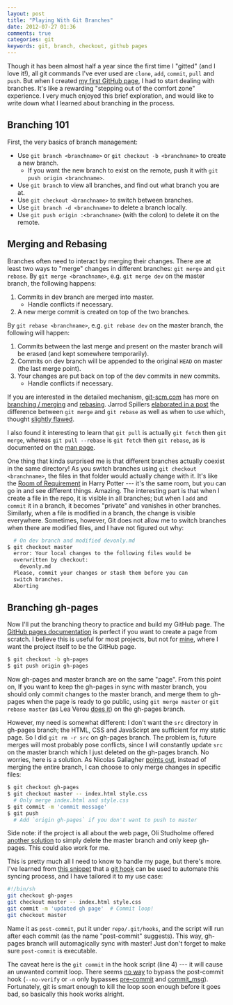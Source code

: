 ```yaml
---
layout: post
title: "Playing With Git Branches"
date: 2012-07-27 01:36
comments: true
categories: git
keywords: git, branch, checkout, github pages
---
```


Though it has been almost half a year since the first time I "gitted" (and I love it!), all git commands I've ever used are `clone`, `add`, `commit`, `pull` and `push`. But when I created [my first GitHub page](http://scottcheng.github.com/the-revolutionary-css3-impressjs/), I had to start dealing with branches. It's like a rewarding "stepping out of the comfort zone" experience. I very much enjoyed this brief exploration, and would like to write down what I learned about branching in the process.

<!-- more -->

Branching 101
---

First, the very basics of branch management:

* Use `git branch <branchname>` or `git checkout -b <branchname>` to create a new branch.
  + If you want the new branch to exist on the remote, push it with `git push origin <branchname>`.
* Use `git branch` to view all branches, and find out what branch you are at.
* Use `git checkout <branchname>` to switch between branches.
* Use `git branch -d <branchname>` to delete a branch locally.
* Use `git push origin :<branchname>` (with the colon) to delete it on the remote.

Merging and Rebasing
---

Branches often need to interact by merging their changes. There are at least two ways to "merge" changes in different branches: `git merge` and `git rebase`. By `git merge <branchname>`, e.g. `git merge dev` on the master branch, the following happens:

1. Commits in dev branch are merged into master.
   - Handle conflicts if necessary.
2. A new merge commit is created on top of the two branches.

By `git rebase <branchname>`, e.g. `git rebase dev` on the master branch, the following will happen:

1. Commits between the last merge and present on the master branch will be erased (and kept somewhere temporarily).
2. Commits on dev branch will be appended to the original `HEAD` on master (the last merge point).
3. Your changes are put back on top of the dev commits in new commits.
   - Handle conflicts if necessary.

If you are interested in the detailed mechanism, [git-scm.com](http://git-scm.com/) has more on [branching / merging](http://git-scm.com/book/en/Git-Branching-Basic-Branching-and-Merging) and [rebasing](http://git-scm.com/book/en/Git-Branching-Rebasing). Jarrod Spillers [elaborated in a post](http://www.jarrodspillers.com/2009/08/19/git-merge-vs-git-rebase-avoiding-rebase-hell/) the difference between `git merge` and `git rebase` as well as when to use which, thought [slightly flawed](http://www.jarrodspillers.com/2009/08/19/git-merge-vs-git-rebase-avoiding-rebase-hell/#dsq-comment-375332553).

I also found it interesting to learn that `git pull` is actually `git fetch` then `git merge`, whereas `git pull --rebase` is `git fetch` then `git rebase`, as is documented on the [man page](http://www.kernel.org/pub/software/scm/git/docs/git-pull.html).

One thing that kinda surprised me is that different branches actually coexist in the same directory! As you switch branches using `git checkout <branchname>`, the files in that folder would actually change with it. It's like the [Room  of Requirement](http://harrypotter.wikia.com/wiki/Room_of_Requirement) in Harry Potter --- it's the same room, but you can go in and see different things. Amazing. The interesting part is that when I create a file in the repo, it is visible in all branches; but when I `add` and `commit` it in a branch, it becomes "private" and vanishes in other branches. Similarly, when a file is modified in a branch, the change is visible everywhere. Sometimes, however, Git does not allow me to switch branches when there are modified files, and I have not figured out why:

``` bash
  # On dev branch and modified devonly.md
$ git checkout master
  error: Your local changes to the following files would be
  overwritten by checkout:
    devonly.md
  Please, commit your changes or stash them before you can
  switch branches.
  Aborting
```

Branching gh-pages
---

Now I'll put the branching theory to practice and build my GitHub page. The [GitHub pages documentation](https://help.github.com/articles/creating-project-pages-manually) is perfect if you want to create a page from scratch. I believe this is useful for most projects, but not for [mine](https://github.com/scottcheng/the-revolutionary-css3-impressjs), where I want the project itself to be the GitHub page.

``` bash Create gh-pages branch
$ git checkout -b gh-pages
$ git push origin gh-pages
```

Now gh-pages and master branch are on the same "page". From this point on, If you want to keep the gh-pages in sync with master branch, you should only commit changes to the master branch, and merge them to gh-pages when the page is ready to go public, using `git merge master` or `git rebase master` (as Lea Verou [does it](http://lea.verou.me/2011/10/easily-keep-gh-pages-in-sync-with-master/)) on the gh-pages branch.

However, my need is somewhat different: I don't want the `src` directory in gh-pages branch; the HTML, CSS and JavaScirpt are sufficient for my static page. So I did `git rm -r src` on gh-pages branch. The problem is, future merges will most probably pose conflicts, since I will constantly update `src` on the master branch which I just deleted on the gh-pages branch. No worries, here is a solution. As Nicolas Gallagher [points out](http://nicolasgallagher.com/git-checkout-specific-files-from-another-branch/), instead of merging the entire branch, I can choose to only merge changes in specific files:

``` bash
$ git checkout gh-pages
$ git checkout master -- index.html style.css
  # Only merge index.html and style.css
$ git commit -m 'commit message'
$ git push
  # Add `origin gh-pages` if you don't want to push to master
```

Side note: if the project is all about the web page, Oli Studholme offered [another solution](http://oli.jp/2011/github-pages-workflow/#setup) to simply delete the master branch and only keep gh-pages. This could also work for me.

This is pretty much all I need to know to handle my page, but there's more. I've learned from [this snippet](http://get.inject.io/n/XxsZ6RE7) that a [git hook](http://git-scm.com/book/en/Customizing-Git-Git-Hooks) can be used to automate this syncing process, and I have tailored it to my use case:

``` bash post-commit
#!/bin/sh
git checkout gh-pages
git checkout master -- index.html style.css
git commit -m 'updated gh page'  # Commit loop!
git checkout master
```

Name it as `post-commit`, put it under `repo/.git/hooks`, and the script will run after each commit (as the name "post-commit" suggests). This way, gh-pages branch will automagically sync with master! Just don't forget to make sure `post-commit` is executable.

The caveat here is the `git commit` in the hook script (line 4) --- it will cause an unwanted commit loop. There seems [no way](http://comments.gmane.org/gmane.comp.version-control.git/69365) to bypass the post-commit hook (`--no-verify` or `-n` only bypasses [pre-commit](http://www.kernel.org/pub/software/scm/git/docs/githooks.html#_pre_commit) and [commit_msg](http://www.kernel.org/pub/software/scm/git/docs/githooks.html#_commit_msg)). Fortunately, git is smart enough to kill the loop soon enough before it goes bad, so basically this hook works alright.